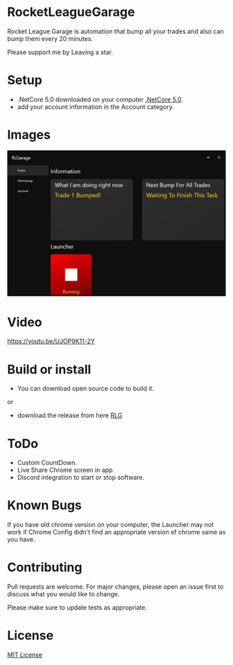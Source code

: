 # RocketLeagueGarage
Rocket League Garage is automation that bump all your trades and also can bump them every 20 minutes.

Please support me by Leaving a star.

# Setup
- .NetCore 5.0 downloaded on your computer [.NetCore 5.0](https://dotnet.microsoft.com/download/dotnet/thank-you/runtime-desktop-5.0.0-windows-x64-installer).
- add your account information in the Account category.

# Images
![RocketLeagueGarage](RocketLeagueGarageImage.jpg)

# Video
https://youtu.be/UJOP9K11-2Y

# Build or install
- You can download open source code to build it.

or

- download the release from here [RLG](https://github.com/YoussofKhawaja/RocketLeagueGarage/releases)

# ToDo
- Custom CountDown.
- Live Share Chrome screen in app.
- Discord integration to start or stop software.

# Known Bugs
If you have old chrome version on your computer, the Launcher may not work if Chrome Config didn't find an appropriate version of chrome same as you have.

# Contributing
Pull requests are welcome. For major changes, please open an issue first to discuss what you would like to change.

Please make sure to update tests as appropriate.

# License
[MIT License](https://github.com/YoussofKhawaja/RocketLeagueGarage/blob/main/LICENSE)

